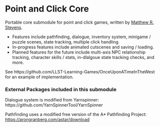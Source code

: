 <h1>Point and Click Core</h1>
Portable core submodule for point and click games, written by <a href="https://matthew-r-stevens.ca/">Matthew R. Stevens</a>.
<ul>
<li>Features include pathfinding, dialogue, inventory system, minigame / puzzle scenes, state tracking, multiple click handling.</li>
<li>In-progress features include animated cutscenes and saving / loading.</li>
<li>Planned features for the future include multi-axis NPC relationship tracking, character skills / stats, in-dlalgoue state tracking checks, and more.</li>
</ul>
See https://github.com/LLST-Learning-Games/OnceUponATimeInTheWest for an example of implementation.

<h3>External Packages included in this submodule</h3>
Dialogue system is modified from Yarnspinner: https://github.com/YarnSpinnerTool/YarnSpinner

Pathfinding uses a modified free version of the A* Pathfinding Project: https://arongranberg.com/astar/download
